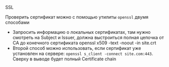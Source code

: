 SSL

Проверить сертификат можно с помощью утилиты `openssl` двумя способами

* Запросить информацию о локальных сертификатах, там нужно смотреть на Subject и Issuer, должна выстроиться полная цепочка от CA до конечного сертификата openssl x509 -text -noout -in site.crt
* Второй способ можно использовать, если сертификат уже установлен на сервере: `openssl s_client -connect site.com:443`. Сверху в выводе будет полный Certificate chain